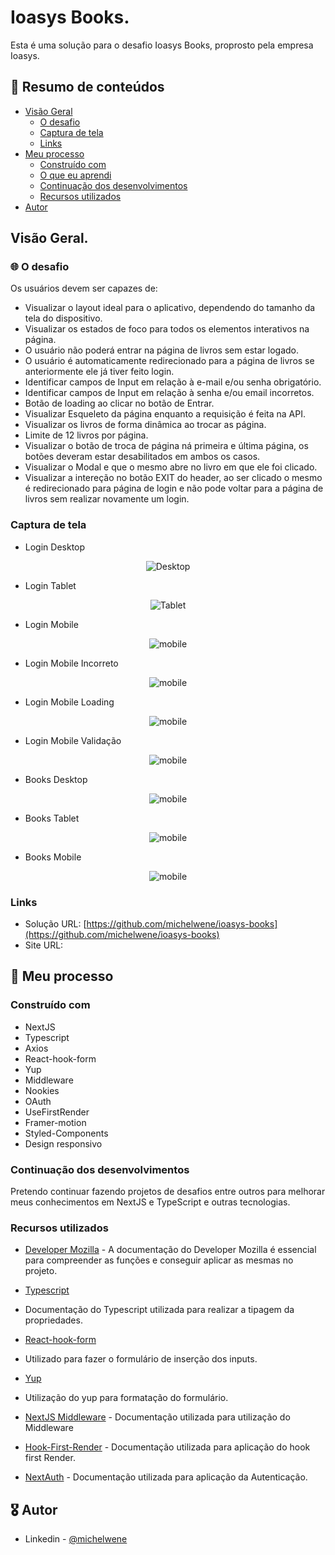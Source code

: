 # Ioasys Books.

Esta é uma solução para o desafio Ioasys Books, proprosto pela empresa Ioasys.

## :dart: Resumo de conteúdos

- [Visão Geral](#Visão-Geral)
  - [O desafio](#O-desafio)
  - [Captura de tela](#Captura-de-tela)
  - [Links](#Links)
- [Meu processo](#Meu-processo)
  - [Construído com](#Constrído-com)
  - [O que eu aprendi](#O-que-eu-aprendi)
  - [Continuação dos desenvolvimentos](#Continuação-dos-desenvolvimentos)
  - [Recursos utilizados](#Recursos-utilizados)
- [Autor](#Autor)

## Visão Geral.

### :globe_with_meridians: O desafio

Os usuários devem ser capazes de:

- Visualizar o layout ideal para o aplicativo, dependendo do tamanho da tela do dispositivo.
- Visualizar os estados de foco para todos os elementos interativos na página.
- O usuário não poderá entrar na página de livros sem estar logado.
- O usuário é automaticamente redirecionado para a página de livros se anteriormente ele já tiver feito login.
- Identificar campos de Input em relação à e-mail e/ou senha obrigatório.
- Identificar campos de Input em relação à senha e/ou email incorretos.
- Botão de loading ao clicar no botão de Entrar.
- Visualizar Esqueleto da página enquanto a requisição é feita na API.
- Visualizar os livros de forma dinâmica ao trocar as página.
- Limite de 12 livros por página.
- Visualizar o botão de troca de página ná primeira e última página, os botões deveram estar desabilitados em ambos os casos.
- Visualizar o Modal e que o mesmo abre no livro em que ele foi clicado.
- Visualizar a intereção no botão EXIT do header, ao ser clicado o mesmo é redirecionado para página de login e não pode voltar para a página de livros sem realizar novamente um login.

### Captura de tela

- Login Desktop
<p  align="center" >
  <img src="/public/login_desktop.png"alt="Desktop"/>
</p>

- Login Tablet
<p  align="center" >
<img src="/public/login_tablet.png"alt="Tablet"/>
</p>

- Login Mobile
<p  align="center" >
<img src="/public/login_mobile.png"alt="mobile"/>
</p>

- Login Mobile Incorreto
<p  align="center" >
<img src="/public/login_mobile_incorrect.png"alt="mobile"/>
</p>

- Login Mobile Loading
<p  align="center" >
<img src="/public/login_mobile_loading.png"alt="mobile"/>
</p>

- Login Mobile Validação
<p  align="center" >
<img src="/public/login_mobile_validation.png"alt="mobile"/>
</p>

- Books Desktop
<p  align="center" >
<img src="/public/books_desktop.png"alt="mobile"/>
</p>

- Books Tablet
<p  align="center" >
<img src="/public/books_tablet.png"alt="mobile"/>
</p>

- Books Mobile
<p  align="center" >
<img src="/public/books_mobile.png"alt="mobile"/>
</p>

### Links

- Solução URL: [https://github.com/michelwene/ioasys-books](https://github.com/michelwene/ioasys-books)
- Site URL: []()

## :page_with_curl: Meu processo

### Construído com

- NextJS
- Typescript
- Axios
- React-hook-form
- Yup
- Middleware
- Nookies
- OAuth
- UseFirstRender
- Framer-motion
- Styled-Components
- Design responsivo

### Continuação dos desenvolvimentos

Pretendo continuar fazendo projetos de desafios entre outros para melhorar meus conhecimentos em NextJS e TypeScript e outras tecnologias.

### Recursos utilizados

- [Developer Mozilla](https://developer.mozilla.org/en-US/docs/Web/JavaScript) - A documentação do Developer Mozilla é essencial para compreender as funções e conseguir aplicar as mesmas no projeto.

- [Typescript](https://www.typescriptlang.org/docs/handbook/2/keyof-types.html)
- Documentação do Typescript utilizada para realizar a tipagem da propriedades.

- [React-hook-form](https://react-hook-form.com/)
- Utilizado para fazer o formulário de inserção dos inputs.

- [Yup](https://github.com/jquense/yup)
- Utilização do yup para formatação do formulário.

- [NextJS Middleware](https://nextjs.org/docs/middleware) - Documentação utilizada para utilização do Middleware

- [Hook-First-Render](https://usehooks-ts.com/react-hook/use-is-first-render) - Documentação utilizada para aplicação do hook first Render.

- [NextAuth](https://next-auth.js.org/) - Documentação utilizada para aplicação da Autenticação.

## :medal_military: Autor

- Linkedin - [@michelwene](https://www.linkedin.com/in/michelwene/)
